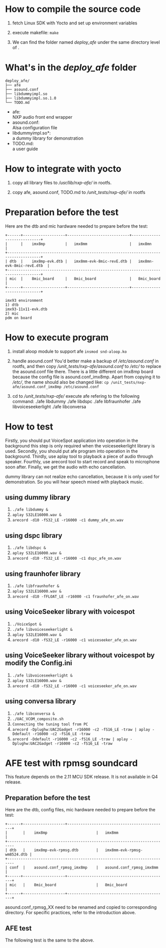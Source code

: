 # How to compile the source code

1. fetch Linux SDK with Yocto and set up environment variables
   
2. execute makefile: `make`

3. We can find the folder named *deploy_afe* under the same directory level of
<audio-front-end>.

# What's in the *deploy_afe* folder
```
deploy_afe/
├── afe
├── asound.conf
├── libdummyimpl.so
├── libdummyimpl.so.1.0
└── TODO.md
```
- afe:  
  NXP audio front end wrapper 
- asound.conf:  
  Alsa configuration file
- libdummyimpl.so*:  
  a dummy library for demonstration
- TODO.md:  
  a user guide

# How to integrate with yocto

1. copy all library files to */usr/lib/nxp-afe/* in rootfs.

2. copy afe, asound.conf, TODO.md to */unit_tests/nxp-afe/* in rootfs 

# Preparation before the test

Here are the dtb and mic hardware needed to prepare before the test:

```
+------+-------------------+----------------------------+-----------------------------+
|      |    imx8mp         |   imx8mm                   |   imx8mn                    |
+-------------------------------------------------------------------------------------+
| dtb  |    imx8mp-evk.dtb |   imx8mm-evk-8mic-revE.dtb |   imx8mn-evk-8mic-revE.dtb  |
+-------------------------------------------------------------------------------------+
| mic  |    8mic_board     |   8mic_board               |   8mic_board                |
+------+-------------------+----------------------------+-----------------------------+

imx93 environment
1) dtb
imx93-11x11-evk.dtb
2) mic
pdm on board
```

# How to execute program

1. install aloop module to support afe
`insmod snd-aloop.ko`

2. handle asound.conf
You'd better make a backup of */etc/asound.conf* in rootfs, 
and then copy */unit_tests/nxp-afe/asound.conf* to */etc/* to replace 
the asound.conf file there. There is a little different on imx8mp board
because the config file is asound.conf_imx8mp. Apart from copying it to */etc/*, 
the name should also be changed like:
`cp /unit_tests/nxp-afe/asound.conf_imx8mp /etc/asound.conf`

3. cd to */unit_tests/nxp-afe/* execute afe refering to the following command:
./afe libdummy
./afe libdspc
./afe libfraunhofer
./afe libvoiceseekerlight
./afe libconversa

# How to test

Firstly, you should put VoiceSpot application into operation in the background
this step is only required when the voiceseekerlight library is used.
Secondly, you should put afe program into operation in the background.
Thirdly, use aplay tool to playback a piece of audio through speaker.
Fourthly, use arecord tool to start record and speak to microphone soon after.
Finally, we get the audio with echo cancellation.

dummy library can not realize echo cancellation, because it is only used for
demonstration. So you will hear speech mixed with playback music.

## using dummy library
1. `./afe libdummy &`
2. `aplay S32LE16000.wav &`
3. `arecord -d10 -fS32_LE -r16000 -c1 dummy_afe_on.wav`

## using dspc library
1. `./afe libdspc &`
2. `aplay S32LE16000.wav &`
3. `arecord -d10 -fS32_LE -r16000 -c1 dspc_afe_on.wav`

## using fraunhofer library
1. `./afe libfraunhofer &`
2. `aplay S32LE16000.wav &`
3. `arecord -d10 -fFLOAT_LE -r16000 -c1 fraunhofer_afe_on.wav`

## using VoiceSeeker library with voicespot
1. `./VoiceSpot &`
2. `./afe libvoiceseekerlight &`
3. `aplay S32LE16000.wav &`
4. `arecord -d10 -fS32_LE -r16000 -c1 voiceseeker_afe_on.wav`

## using VoiceSeeker library without voicespot by modify the Config.ini
1. `./afe libvoiceseekerlight &`
2. `aplay S32LE16000.wav &`
3. `arecord -d10 -fS32_LE -r16000 -c1 voiceseeker_afe_on.wav`

## using conversa library
1. `./afe libconversa &`
2. `./UAC_VCOM_composite.sh`
3. `Connecting the tuning tool from PC`
4. `arecord -Dplughw:UAC2Gadget -r16000 -c2 -fS16_LE -traw | aplay -Ddefault -r16000 -c2 -fS16_LE -traw`
5. `arecord -Ddefault -r16000 -c2 -fS16_LE -traw | aplay -Dplughw:UAC2Gadget -r16000 -c2 -fS16_LE -traw`

# AFE test with rpmsg soundcard
This feature depends on the 2.11 MCU SDK release. It is not available in Q4 release.

## Preparation before the test

Here are the dtb, config files, mic hardware needed to prepare before the test:

```
+------+-------------------+---------------------------------------------+
|       |    imx8mp                      |   imx8mm                      |
+-------------------------------------------------------------------------
| dtb   |    imx8mp-evk-rpmsg.dtb        |   imx8mm-evk-rpmsg-wm8524.dtb |
+-------------------------------------------------------------------------
| conf  |    asound.conf_rpmsg_imx8mp    |   asound.conf_rpmsg_imx8mm    |
+------+-------------------+---------------------------------------------+
| mic   |    8mic_board                  |   8mic_board                  |
+------+-------------------+---------------------------------------------+
```
asound.conf_rpmsg_XX need to be renamed and copied to corresponding directory.
For specific practices, refer to the introduction above.

## AFE test
The following test is the same to the above.
